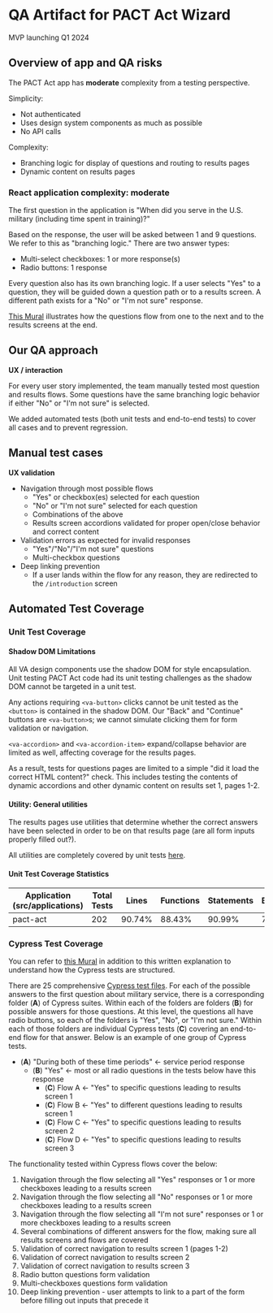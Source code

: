 # QA Artifact for PACT Act Wizard
MVP launching Q1 2024

## Overview of app and QA risks
The PACT Act app has **moderate** complexity from a testing perspective.

Simplicity:
- Not authenticated
- Uses design system components as much as possible
- No API calls

Complexity:
- Branching logic for display of questions and routing to results pages
- Dynamic content on results pages

### React application complexity: moderate
The first question in the application is "When did you serve in the U.S. military (including time spent in training)?"

Based on the response, the user will be asked between 1 and 9 questions. We refer to this as "branching logic." There are two answer types:

- Multi-select checkboxes: 1 or more response(s)
- Radio buttons: 1 response

Every question also has its own branching logic. If a user selects "Yes" to a question, they will be guided down a question path or to a results screen. A different path exists for a "No" or "I'm not sure" response.

[This Mural](https://app.mural.co/t/departmentofveteransaffairs9999/m/departmentofveteransaffairs9999/1692989444688/0044b9825c82d8d23920601f68c41a61d047d681?sender=ue51e6049230e03c1248b5078) illustrates how the questions flow from one to the next and to the results screens at the end.

## Our QA approach
**UX / interaction**

For every user story implemented, the team manually tested most question and results flows. Some questions have the same branching logic behavior if either "No" or "I'm not sure" is selected.

We added automated tests (both unit tests and end-to-end tests) to cover all cases and to prevent regression. 

## Manual test cases
**UX validation**

- Navigation through most possible flows
  - "Yes" or checkbox(es) selected for each question
  - "No" or "I'm not sure" selected for each question
  - Combinations of the above
  - Results screen accordions validated for proper open/close behavior and correct content
- Validation errors as expected for invalid responses
  - "Yes"/"No"/"I'm not sure" questions
  - Multi-checkbox questions
- Deep linking prevention
  - If a user lands within the flow for any reason, they are redirected to the `/introduction` screen

## Automated Test Coverage
### Unit Test Coverage
#### Shadow DOM Limitations

All VA design components use the shadow DOM for style encapsulation. Unit testing PACT Act code had its unit testing challenges as the shadow DOM cannot be targeted in a unit test.

Any actions requiring `<va-button>` clicks cannot be unit tested as the `<button>` is contained in the shadow DOM. Our "Back" and "Continue" buttons are `<va-button>`s; we cannot simulate clicking them for form validation or navigation.

`<va-accordion>` and `<va-accordion-item>` expand/collapse behavior are limited as well, affecting coverage for the results pages.

As a result, tests for questions pages are limited to a simple "did it load the correct HTML content?" check. This includes testing the contents of dynamic accordions and other dynamic content on results set 1, pages 1-2.

#### Utility: General utilities

The results pages use utilities that determine whether the correct answers have been selected in order to be on that results page (are all form inputs properly filled out?). 

All utilities are completely covered by unit tests [here](https://github.com/department-of-veterans-affairs/vets-website/tree/main/src/applications/pact-act/tests/utilities).

#### Unit Test Coverage Statistics
|Application (src/applications) | Total Tests | Lines | Functions | Statements | Branches | Avg of All % |
|---|---|---|---|---|---|--|
|pact-act | 202 | 90.74% | 88.43% | 90.99% | 79.19% | **87.34%** |

### Cypress Test Coverage

You can refer to [this Mural](https://app.mural.co/t/departmentofveteransaffairs9999/m/departmentofveteransaffairs9999/1692989444688/0044b9825c82d8d23920601f68c41a61d047d681?sender=ue51e6049230e03c1248b5078) in addition to this written explanation to understand how the Cypress tests are structured.

There are 25 comprehensive [Cypress test files](https://github.com/department-of-veterans-affairs/vets-website/tree/main/src/applications/pact-act/tests/cypress). For each of the possible answers to the first question about military service, there is a corresponding folder (**A**) of Cypress suites. Within each of the folders are folders (**B**) for possible answers for those questions. At this level, the questions all have radio buttons, so each of the folders is "Yes", "No", or "I'm not sure." Within each of those folders are individual Cypress tests (**C**) covering an end-to-end flow for that answer. Below is an example of one group of Cypress tests.

- (**A**) "During both of these time periods" <- service period response
  - (**B**) "Yes" <- most or all radio questions in the tests below have this response
    - (**C**) Flow A <- "Yes" to specific questions leading to results screen 1
    - (**C**) Flow B <- "Yes" to different questions leading to results screen 1
    - (**C**) Flow C <- "Yes" to specific questions leading to results screen 2
    - (**C**) Flow D <- "Yes" to specific questions leading to results screen 3

The functionality tested within Cypress flows cover the below:
1. Navigation through the flow selecting all "Yes" responses or 1 or more checkboxes leading to a results screen
2. Navigation through the flow selecting all "No" responses or 1 or more checkboxes leading to a results screen
3. Navigation through the flow selecting all "I'm not sure" responses or 1 or more checkboxes leading to a results screen
4. Several combinations of different answers for the flow, making sure all results screens and flows are covered
5. Validation of correct navigation to results screen 1 (pages 1-2)
6. Validation of correct navigation to results screen 2
7. Validation of correct navigation to results screen 3
8. Radio button questions form validation
9. Multi-checkboxes questions form validation
10. Deep linking prevention - user attempts to link to a part of the form before filling out inputs that precede it